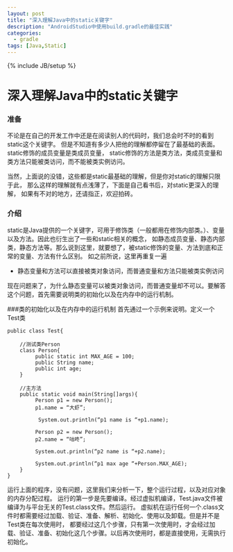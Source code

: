 ```yaml
---
layout: post
title: "深入理解Java中的static关键字"
description: "AndroidStudio中使用build.gradle的最佳实践"
categories:
  - gradle
tags: [Java,Static]
---
```

{% include JB/setup %}
#  深入理解Java中的static关键字

###  准备
不论是在自己的开发工作中还是在阅读别人的代码时，我们总会时不时的看到static这个关键字。
但是不知道有多少人把他的理解都停留在了最基础的表面。static修饰的成员变量是类成员变量，
static修饰的方法是类方法，类成员变量和类方法只能被类访问，而不能被类实例访问。

当然，上面说的没错，这些都是static最基础的理解，但是你对static的理解只限于此，
那么这样的理解就有点浅薄了，下面是自己看书后，对static更深入的理解，
如果有不对的地方，还请指正，欢迎拍砖。

###   介绍
static是Java提供的一个关键字，可用于修饰类（一般都用在修饰内部类。）、变量以及方法。因此也衍生出了一些和static相关的概念，
如静态成员变量、静态内部类，静态方法等。那么说到这里，就要想了，被static修饰的变量、方法到底和正常的变量、方法有什么区别。
如之前所说，这里再重复一遍

* 静态变量和方法可以直接被类对象访问，而普通变量和方法只能被类实例访问

现在问题来了，为什么静态变量可以被类对象访问，而普通变量却不可以。要解答这个问题，首先需要说明类的初始化以及在内存中的运行机制。

###类的初始化以及在内存中的运行机制
首先通过一个示例来说明。定义一个Test类

    public class Test{

        //测试类Person
        class Person{
             public static int MAX_AGE = 100;
             public String name;
             public int age;
        }

        //主方法
        public static void main(String[]args){
             Person p1 = new Person();
             p1.name = “大虾”;

              System.out.println(“p1 name is “+p1.name);

             Person p2 = new Person();
             p2.name = “咕咚”;

             System.out.println(“p2 name is “+p2.name);

             System.out.println(“p1 max age “+Person.MAX_AGE);
        }
    }

运行上面的程序，没有问题，这里我们来分析一下，整个运行过程，以及对应对象的内存分配过程。
运行的第一步是先要编译。经过虚拟机编译，Test.java文件被编译为与平台无关的Test.class文件。然后运行。
虚拟机在运行任何一个.class文件时都需要经过加载、验证、准备、解析、初始化、使用以及卸载。但是并不是Test类在每次使用时，
都要经过这几个步骤，只有第一次使用时，才会经过加载、验证、准备、初始化这几个步骤。以后再次使用时，都是直接使用，无需执行初始化。


